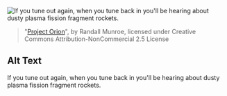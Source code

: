 ![If you tune out again, when you tune back in you'll be hearing about dusty plasma fission fragment rockets.](https://imgs.xkcd.com/comics/project_orion.png)
> "[Project Orion](https://xkcd.com/2423/)", by Randall Munroe, licensed under Creative Commons Attribution-NonCommercial 2.5 License

## Alt Text
If you tune out again, when you tune back in you'll be hearing about dusty plasma fission fragment rockets.
